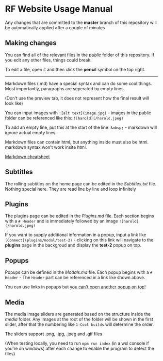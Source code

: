 # RF Website Usage Manual

Any changes that are committed to the **master** branch of this repository will be automatically applied after a couple of minutes

## Making changes

You can find all of the relevant files in the *public* folder of this repository. If you edit any other files, things could break.

To edit a file, open it and then click the **pencil** symbol on the top right.

---
Markdown files (.md) have a special syntax and can do some cool things. Most importantly, paragraphs are seperated by empty lines.

(Don't use the preview tab, it does not represent how the final result will look like)

You can input images with `![alt text](image.jpg)` - images in the public folder can be referenced like this: `![harold](/harold.jpeg)`

To add an empty line, put this at the start of the line: `&nbsp;` - markdown will ignore actual empty lines

Markdown files can contain html, but anything inside must also be html. markdown syntax won't work insite html.

[Markdown cheatsheet](https://www.markdownguide.org/cheat-sheet/)

## Subtitles

The rolling subtitles on the home page can be edited in the *Subtitles.txt* file. Nothing special here. They are read line by line and loop infinitely

## Plugins

The plugins page can be edited in the *Plugins.md* file. Each section begins with a `# Header` and is immediately followed by an image `![harold](/harold.jpeg)`

If you want to supply additional information in a popup, input a link like `[Connect](plugins/modal/test-2)` - clicking on this link will navigate to the **plugins** page in the backgroud and display the **test-2** popup on top.

## Popups

Popups can be defined in the *Modals.md* file. Each popup begins with a `# Header` - The `Header` part can be referenced in a link like shown above. 

You can use links in popups but <ins>you can't open another popup on top!</ins>

## Media

The media image sliders are generated based on the structure inside the *media* folder. Any images at the root of the folder will be shown in the first slider, after that the numbering like `1-Cool builds` will determine the order.

The sliders support .png, .jpg, .jpeg and .gif files

(When testing locally, you need to run `npm run index` (in a wsl console if you're on windows) after each change to enable the program to detect the files)
